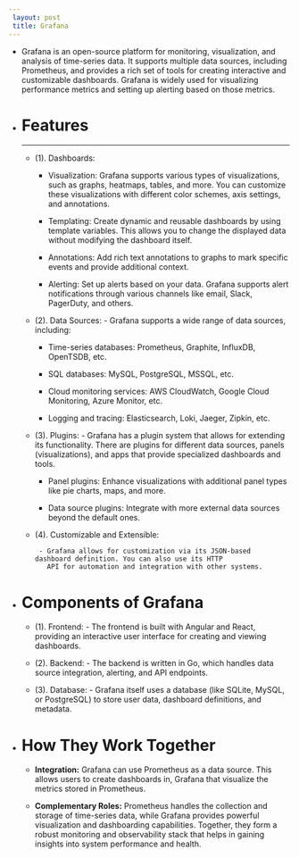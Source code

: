 ```yaml
---
 layout: post
 title: Grafana
---
```


   - Grafana is an open-source platform for monitoring, visualization, and analysis of time-series data. It supports 
     multiple data sources, including Prometheus, and provides a rich set of tools for creating interactive and customizable dashboards. Grafana is widely used for visualizing performance metrics and setting up alerting based on those metrics.


 - # Features

   ---

     - (1). Dashboards:

       - Visualization: Grafana supports various types of visualizations, such as graphs, heatmaps, tables, and 
                        more. You can customize these visualizations with different color schemes, axis settings, and annotations.

       - Templating: Create dynamic and reusable dashboards by using template variables. This allows you to change 
                     the displayed data without modifying the dashboard itself.

       - Annotations: Add rich text annotations to graphs to mark specific events and provide additional context.
       
       - Alerting: Set up alerts based on your data. Grafana supports alert notifications through various channels 
                   like email, Slack, PagerDuty, and others.

     - (2). Data Sources:
            - Grafana supports a wide range of data sources, including:

       - Time-series databases: Prometheus, Graphite, InfluxDB, OpenTSDB, etc.
      
       - SQL databases: MySQL, PostgreSQL, MSSQL, etc.

       - Cloud monitoring services: AWS CloudWatch, Google Cloud Monitoring, Azure Monitor, etc.
      
       - Logging and tracing: Elasticsearch, Loki, Jaeger, Zipkin, etc.

     - (3). Plugins:
            - Grafana has a plugin system that allows for extending its functionality. There are plugins for 
              different data sources, panels (visualizations), and apps that provide specialized dashboards and tools.

       - Panel plugins: Enhance visualizations with additional panel types like pie charts, maps, and more.

       - Data source plugins: Integrate with more external data sources beyond the default ones.

     - (4). Customizable and Extensible:

            - Grafana allows for customization via its JSON-based dashboard definition. You can also use its HTTP 
              API for automation and integration with other systems.

 - # Components of Grafana

     - (1). Frontend:
            - The frontend is built with Angular and React, providing an interactive user interface for creating and 
              viewing dashboards.

     - (2). Backend:
            - The backend is written in Go, which handles data source integration, alerting, and API endpoints.

     - (3). Database:
            - Grafana itself uses a database (like SQLite, MySQL, or PostgreSQL) to store user data, dashboard 
              definitions, and metadata.

        
 - # How They Work Together

   - **Integration:** Grafana can use Prometheus as a data source. This allows users to create dashboards in,
       Grafana that visualize the metrics stored in Prometheus.
   
   - **Complementary Roles:** Prometheus handles the collection and storage of time-series data, while Grafana 
       provides powerful visualization and dashboarding capabilities. Together, they form a robust monitoring and observability stack that helps in gaining insights into system performance and health.

